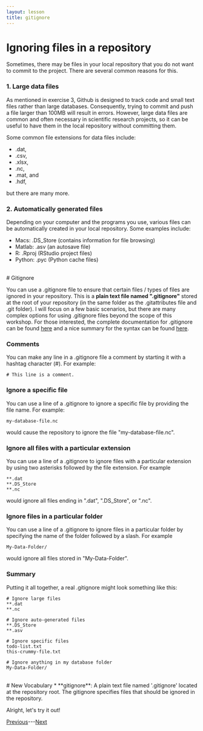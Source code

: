 ```yaml
---
layout: lesson
title: gitignore
---
```


# Ignoring files in a repository

Sometimes, there may be files in your local repository that you do not want to commit to the project. There are several common reasons for this.

### 1. Large data files

As mentioned in exercise 3, Github is designed to track code and small text files rather than large databases. Consequently, trying to commit and push a file larger than 100MB will result in errors. However, large data files are common and often necessary in scientific research projects, so it can be useful to have them in the local repository without committing them.

Some common file extensions for data files include:
* .dat,
* .csv,
* .xlsx,
* .nc,
* .mat, and
* .hdf,

but there are many more.

### 2. Automatically generated files

Depending on your computer and the programs you use, various files can be automatically created in your local repository. Some examples include:
* Macs: .DS_Store (contains information for file browsing)
* Matlab: .asv (an autosave file)
* R: .Rproj (RStudio project files)
* Python: .pyc (Python cache files)

<br>
# Gitignore

You can use a .gitignore file to ensure that certain files / types of files are ignored in your repository. This is a **plain text file named ".gitignore"** stored at the root of your repository (in the same folder as the .gitattributes file and .git folder). I will focus on a few basic scenarios, but there are many complex options for using .gitignore files beyond the scope of this workshop. For those interested, the complete documentation for .gitignore can be found [here](https://git-scm.com/docs/gitignore) and a nice summary for the syntax can be found [here](https://www.atlassian.com/git/tutorials/saving-changes/gitignore).

### Comments

You can make any line in a .gitignore file a comment by starting it with a hashtag character (#). For example:
```
# This line is a comment.
```

### Ignore a specific file
You can use a line of a .gitignore to ignore a specific file by providing the file name. For example:
```
my-database-file.nc
```
would cause the repository to ignore the file "my-database-file.nc".

### Ignore all files with a particular extension
You can use a line of a .gitignore to ignore files with a particular extension by using two asterisks followed by the file extension. For example
```
**.dat
**.DS_Store
**.nc
```
would ignore all files ending in ".dat", ".DS_Store", or ".nc".

### Ignore files in a particular folder
You can use a line of a .gitignore to ignore files in a particular folder by specifying the name of the folder followed by a slash. For example
```
My-Data-Folder/
```
would ignore all files stored in "My-Data-Folder".

### Summary

Putting it all together, a real .gitignore might look something like this:
```
# Ignore large files
**.dat
**.nc

# Ignore auto-generated files
**.DS_Store
**.asv

# Ignore specific files
todo-list.txt
this-crummy-file.txt

# Ignore anything in my database folder
My-Data-Folder/
```

<br>
# New Vocabulary
* **gitignore**: A plain text file named '.gitignore' located at the repository root. The gitignore specifies files that should be ignored in the repository.

Alright, let's try it out!

[Previous](exercise-4)---[Next](exercise-5)
